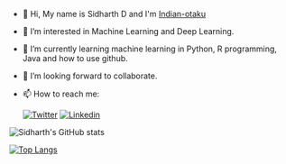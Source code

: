 
- 👋 Hi, My name is Sidharth D and I'm [Indian-otaku](https://github.com/Indian-otaku)
- 👀 I’m interested in Machine Learning and Deep Learning.
- 🌱 I’m currently learning machine learning in Python, R programming, Java and how to use github.
- 💞️ I’m looking forward to collaborate.
- 📫 How to reach me: 

     
     [![Twitter](https://img.shields.io/badge/-Twitter-blue)](https://twitter.com/An_Indian_Otaku)
     [![Linkedin](https://img.shields.io/badge/-Linkedln-blue)](https://www.linkedin.com/in/sidharth-d-8aaa03219/)

![Sidharth's GitHub stats](https://github-readme-stats.vercel.app/api?username=Indian-otaku&show_icons=true&theme=tokyonight)


[![Top Langs](https://github-readme-stats.vercel.app/api/top-langs/?username=Indian-otaku)](https://github.com/Indian-otaku/github-readme-stats)
